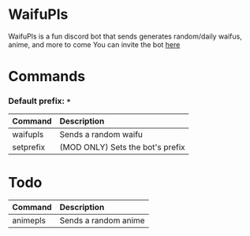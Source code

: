 # WaifuPls
WaifuPls is a fun discord bot that sends generates random/daily waifus, anime, and more to come
You can invite the bot [here]('https://discord.com/oauth2/authorize?client_id=809914209060126720&scope=bot&permissions=116736')
# Commands
### Default prefix: ```*```
| Command  | Description |
| :---  | :---  |
| waifupls  | Sends a random waifu  |
| setprefix  | (MOD ONLY) Sets the bot's prefix  |

# Todo
| Command  | Description |
| :---  | :---  |
| animepls  | Sends a random anime  |
